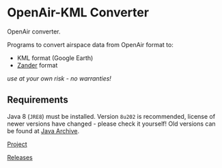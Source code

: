 # OpenAir-KML Converter

OpenAir converter.

Programs to convert airspace data from OpenAir format to:

- KML format (Google Earth)
- [Zander](Zander.md) format



*use at your own risk - no warranties!*



## Requirements

Java 8 (`JRE8`) must be installed. Version `8u202` is recommended, license of newer versions have changed - please check it yourself! Old versions can be found at [Java Archive](https://www.oracle.com/java/technologies/javase/javase8-archive-downloads.html).



[Project](https://github.com/fg-k/KML)

[Releases](https://github.com/fg-k/KML/releases)

